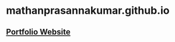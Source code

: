 # mathanprasannakumar.github.io


<a href="https://mathanprasannakumar.github.io/"><h2>Portfolio Website</h2></a>
